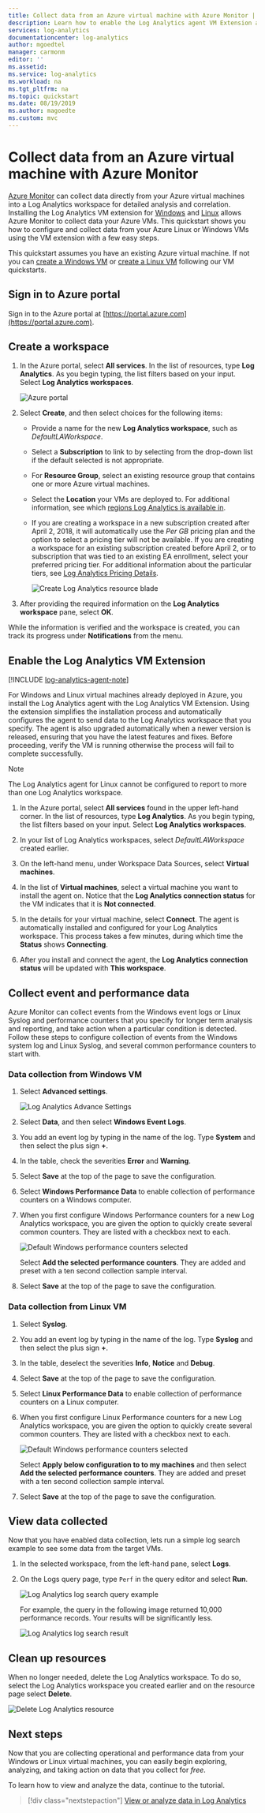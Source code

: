 ```yaml
---
title: Collect data from an Azure virtual machine with Azure Monitor | Microsoft Docs
description: Learn how to enable the Log Analytics agent VM Extension and enable collection of data from your Azure VMs with Log Analytics.
services: log-analytics
documentationcenter: log-analytics
author: mgoedtel
manager: carmonm
editor: ''
ms.assetid: 
ms.service: log-analytics
ms.workload: na
ms.tgt_pltfrm: na
ms.topic: quickstart
ms.date: 08/19/2019
ms.author: magoedte
ms.custom: mvc
---
```


# Collect data from an Azure virtual machine with Azure Monitor

[Azure Monitor](../overview.md) can collect data directly from your Azure virtual machines into a Log Analytics workspace for detailed analysis and correlation. Installing the Log Analytics VM extension for [Windows](../../virtual-machines/extensions/oms-windows.md) and [Linux](../../virtual-machines/extensions/oms-linux.md) allows Azure Monitor to collect data your Azure VMs. This quickstart shows you how to configure and collect data from your Azure Linux or Windows VMs using the VM extension with a few easy steps.  
 
This quickstart assumes you have an existing Azure virtual machine. If not you can [create a Windows VM](../../virtual-machines/windows/quick-create-portal.md) or [create a Linux VM](../../virtual-machines/linux/quick-create-cli.md) following our VM quickstarts.

## Sign in to Azure portal

Sign in to the Azure portal at [https://portal.azure.com](https://portal.azure.com). 

## Create a workspace

1. In the Azure portal, select **All services**. In the list of resources, type **Log Analytics**. As you begin typing, the list filters based on your input. Select **Log Analytics workspaces**.

    ![Azure portal](media/quick-collect-azurevm/azure-portal-01.png)<br>  

2. Select **Create**, and then select choices for the following items:

   * Provide a name for the new **Log Analytics workspace**, such as *DefaultLAWorkspace*.  
   * Select a **Subscription** to link to by selecting from the drop-down list if the default selected is not appropriate.
   * For **Resource Group**, select an existing resource group that contains one or more Azure virtual machines.  
   * Select the **Location** your VMs are deployed to.  For additional information, see which [regions Log Analytics is available in](https://azure.microsoft.com/regions/services/).
   * If you are creating a workspace in a new subscription created after April 2, 2018, it will automatically use the *Per GB* pricing plan and the option to select a pricing tier will not be available.  If you are creating a workspace for an existing subscription created before April 2, or to subscription that was tied to an existing EA enrollment, select your preferred pricing tier.  For additional information about the particular tiers, see [Log Analytics Pricing Details](https://azure.microsoft.com/pricing/details/log-analytics/).
  
        ![Create Log Analytics resource blade](media/quick-collect-azurevm/create-loganalytics-workspace-02.png) 

3. After providing the required information on the **Log Analytics workspace** pane, select **OK**.  

While the information is verified and the workspace is created, you can track its progress under **Notifications** from the menu. 

## Enable the Log Analytics VM Extension

[!INCLUDE [log-analytics-agent-note](../../../includes/log-analytics-agent-note.md)] 

For Windows and Linux virtual machines already deployed in Azure, you install the Log Analytics agent with the Log Analytics VM Extension. Using the extension simplifies the installation process and automatically configures the agent to send data to the Log Analytics workspace that you specify. The agent is also upgraded automatically when a newer version is released, ensuring that you have the latest features and fixes. Before proceeding, verify the VM is running otherwise the process will fail to complete successfully.  

>[!NOTE]
>The Log Analytics agent for Linux cannot be configured to report to more than one Log Analytics workspace. 

1. In the Azure portal, select **All services** found in the upper left-hand corner. In the list of resources, type **Log Analytics**. As you begin typing, the list filters based on your input. Select **Log Analytics workspaces**.

2. In your list of Log Analytics workspaces, select *DefaultLAWorkspace* created earlier.

3. On the left-hand menu, under Workspace Data Sources, select **Virtual machines**.  

4. In the list of **Virtual machines**, select a virtual machine you want to install the agent on. Notice that the **Log Analytics connection status** for the VM indicates that it is **Not connected**.

5. In the details for your virtual machine, select **Connect**. The agent is automatically installed and configured for your Log Analytics workspace. This process takes a few minutes, during which time the **Status** shows **Connecting**.

6. After you install and connect the agent, the **Log Analytics connection status** will be updated with **This workspace**.

## Collect event and performance data

Azure Monitor can collect events from the Windows event logs or Linux Syslog and performance counters that you specify for longer term analysis and reporting, and take action when a particular condition is detected. Follow these steps to configure collection of events from the Windows system log and Linux Syslog, and several common performance counters to start with.  

### Data collection from Windows VM

1. Select **Advanced settings**.

    ![Log Analytics Advance Settings](media/quick-collect-azurevm/log-analytics-advanced-settings-01.png)

2. Select **Data**, and then select **Windows Event Logs**.

3. You add an event log by typing in the name of the log.  Type **System** and then select the plus sign **+**.

4. In the table, check the severities **Error** and **Warning**.

5. Select **Save** at the top of the page to save the configuration.

6. Select **Windows Performance Data** to enable collection of performance counters on a Windows computer.

7. When you first configure Windows Performance counters for a new Log Analytics workspace, you are given the option to quickly create several common counters. They are listed with a checkbox next to each.

    ![Default Windows performance counters selected](media/quick-collect-azurevm/windows-perfcounters-default.png)

    Select **Add the selected performance counters**.  They are added and preset with a ten second collection sample interval.
  
8. Select **Save** at the top of the page to save the configuration.

### Data collection from Linux VM

1. Select **Syslog**.  

2. You add an event log by typing in the name of the log.  Type **Syslog** and then select the plus sign **+**.  

3. In the table, deselect the severities **Info**, **Notice** and **Debug**. 

4. Select **Save** at the top of the page to save the configuration.

5. Select **Linux Performance Data** to enable collection of performance counters on a Linux computer. 

6. When you first configure Linux Performance counters for a new Log Analytics workspace, you are given the option to quickly create several common counters. They are listed with a checkbox next to each.

    ![Default Windows performance counters selected](media/quick-collect-azurevm/linux-perfcounters-default.png)

    Select **Apply below configuration to to my machines** and then select **Add the selected performance counters**.  They are added and preset with a ten second collection sample interval.  

7. Select **Save** at the top of the page to save the configuration.

## View data collected

Now that you have enabled data collection, lets run a simple log search example to see some data from the target VMs.  

1. In the selected workspace, from the left-hand pane, select **Logs**.

2. On the Logs query page, type `Perf` in the query editor and select **Run**.

    ![Log Analytics log search query example](./media/quick-collect-windows-computer/log-analytics-portal-queryexample.png) 

    For example, the query in the following image returned 10,000 performance records. Your results will be significantly less.

    ![Log Analytics log search result](media/quick-collect-azurevm/log-analytics-search-perf.png)

## Clean up resources

When no longer needed, delete the Log Analytics workspace. To do so, select the Log Analytics workspace you created earlier and on the resource page select **Delete**.


![Delete Log Analytics resource](media/quick-collect-azurevm/log-analytics-portal-delete-resource.png)

## Next steps

Now that you are collecting operational and performance data from your Windows or Linux virtual machines, you can easily begin exploring, analyzing, and taking action on data that you collect for *free*.  

To learn how to view and analyze the data, continue to the tutorial.

> [!div class="nextstepaction"]
> [View or analyze data in Log Analytics](../../azure-monitor/learn/tutorial-viewdata.md)
